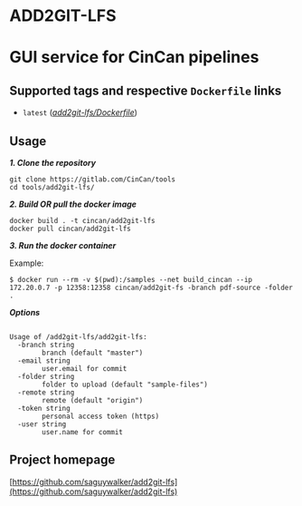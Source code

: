 # ADD2GIT-LFS

# GUI service for CinCan pipelines



## Supported tags and respective `Dockerfile` links

* `latest` ([*add2git-lfs/Dockerfile*](https://gitlab.com/CinCan/tools/tree/master/add2git-lfs))


## Usage

***1. Clone the repository***

```
git clone https://gitlab.com/CinCan/tools
cd tools/add2git-lfs/
```

***2. Build OR pull the docker image*** 

```
docker build . -t cincan/add2git-lfs
docker pull cincan/add2git-lfs
```

***3. Run the docker container***


Example:  


`$ docker run --rm -v $(pwd):/samples --net build_cincan --ip 172.20.0.7 -p 12358:12358 cincan/add2git-fs -branch pdf-source -folder .`  



***Options***
```  

Usage of /add2git-lfs/add2git-lfs:
  -branch string
    	branch (default "master")
  -email string
    	user.email for commit
  -folder string
    	folder to upload (default "sample-files")
  -remote string
    	remote (default "origin")
  -token string
    	personal access token (https)
  -user string
    	user.name for commit
```


## Project homepage

[https://github.com/saguywalker/add2git-lfs](https://github.com/saguywalker/add2git-lfs)

